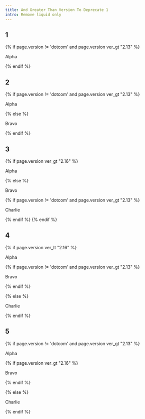 ```yaml
---
title: And Greater Than Version To Deprecate 1
intro: Remove liquid only
---
```


## 1
<div class="example1">

{% if page.version != 'dotcom' and page.version ver_gt "2.13" %}

Alpha

{% endif %}

</div>

## 2
<div class="example2">

{% if page.version != 'dotcom' and page.version ver_gt "2.13" %}

Alpha

{% else %}

Bravo

{% endif %}

</div>

## 3
<div class="example3">

{% if page.version ver_gt "2.16" %}

Alpha

{% else %}

Bravo

{% if page.version != 'dotcom' and page.version ver_gt "2.13" %}

Charlie

{% endif %}
{% endif %}

</div>

## 4
<div class="example4">

{% if page.version ver_lt "2.16" %}

Alpha

{% if page.version != 'dotcom' and page.version ver_gt "2.13" %}

Bravo

{% endif %}

{% else %}

Charlie

{% endif %}

</div>

## 5
<div class="example5">

{% if page.version != 'dotcom' and page.version ver_gt "2.13" %}

Alpha

{% if page.version ver_gt "2.16" %}

Bravo

{% endif %}

{% else %}

Charlie

{% endif %}

</div>
